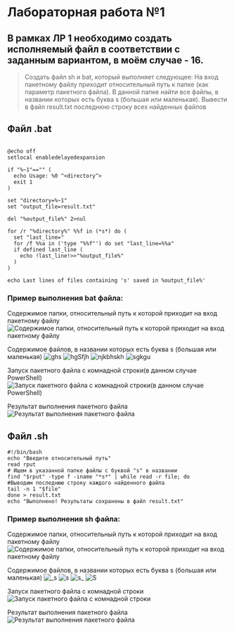 # Лабораторная работа №1

## В рамках ЛР 1 необходимо создать исполняемый файл в соответствии с заданным вариантом, в моём случае - 16.
> Создать файл sh и bat, который выполняет следующее:
> На вход пакетному файлу приходит относительный путь к папке (как параметр пакетного файла). В данной папке найти все файлы, в названии которых есть буква s (большая или маленькая). Вывести в файл result.txt последнюю строку всех найденных файлов

## Файл .bat

```Batchfile

@echo off
setlocal enabledelayedexpansion

if "%~1"=="" (
  echo Usage: %0 ^<directory^>
  exit 1
)

set "directory=%~1"
set "output_file=result.txt"

del "%output_file%" 2>nul

for /r "%directory%" %%f in (*s*) do (
  set "last_line="
  for /f %%a in ('type "%%f"') do set "last_line=%%a"
  if defined last_line (
    echo !last_line!>>"%output_file%"
  )
)

echo Last lines of files containing 's' saved in %output_file%'
```

### Пример выполнения bat файла:

Содержимое папки, относительный путь к которой приходит на вход пакетному файлу
![Содержимое папки, относительный путь к которой приходит на вход пакетному файлу](/pages/folder.png)

Содержимое файлов, в названии которых есть буква s (большая или маленькая)
![ghs](/pages/ghs.png)
![hgSfjh](/pages/hgSfjh.png)
![njkbhskh](/pages/njkbhskh.png)
![sgkgu](/pages/sgkgu.png)

Запуск пакетного файла с комнадной строки(в данном случае PowerShell)
![Запуск пакетного файла с комнадной строки(в данном случае PowerShell)](/pages/cmd.png)

Результат выполнения пакетного файла
![Результат выполнения пакетного файла](/pages/result.png)

## Файл .sh

```Shell
#!/bin/bash
echo "Введите относительный путь"
read rput
# Ищем в указанной папке файлы с буквой "s" в названии
find "$rput" -type f -iname "*s*" | while read -r file; do
#Выводим последнюю строку каждого найденного файла
tail -n 1 "$file"
done > result.txt
echo "Выполнено! Результаты сохранены в файл result.txt"
```
### Пример выполнения sh файла:

Содержимое папки, относительный путь к которой приходит на вход пакетному файлу
![Содержимое папки, относительный путь к которой приходит на вход пакетному файлу](/pages/folder.jpeg)

Содержимое файлов, в названии которых есть буква s (большая или маленькая)
![_s](/pages/_s.jpeg)
![_s_](/pages/_s_(2).jpeg)
![s_](/pages/s_.jpeg)
![_S_](/pages/_S_.jpeg)

Запуск пакетного файла с комнадной строки
![Запуск пакетного файла с комнадной строки](/pages/consol.jpeg)

Результат выполнения пакетного файла
![Результат выполнения пакетного файла](/pages/result.jpeg)